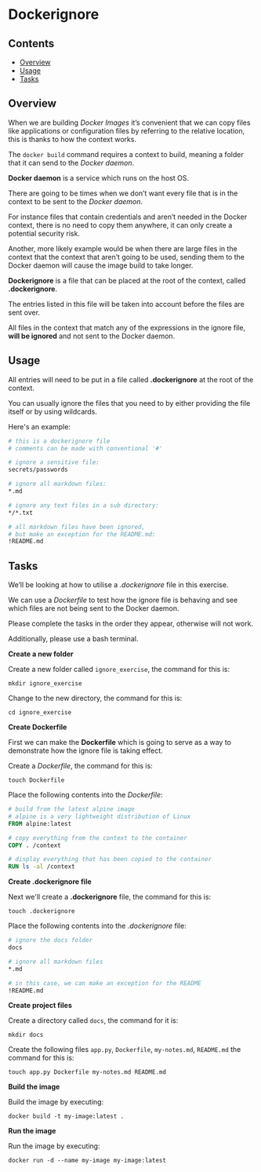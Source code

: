 # Dockerignore

<!--TOC_START-->
## Contents
- [Overview](#overview)
- [Usage](#usage)
- [Tasks](#tasks)

<!--TOC_END-->
## Overview

When we are building *Docker Images* it’s convenient that we can copy files like applications or configuration files by referring to the relative location, this is thanks to how the context works. 

The `docker build` command requires a context to build, meaning a folder that it can send to the *Docker daemon*.

**Docker daemon** is a service which runs on the host OS. 

There are going to be times when we don’t want every file that is in the context to be sent to the *Docker daemon*. 

For instance files that contain credentials and aren’t needed in the Docker context, there is no need to copy them anywhere, it can only create a potential security risk. 

Another, more likely example would be when there are large files in the context that the context that aren’t going to be used, sending them to the Docker daemon will cause the image build to take longer.

**Dockerignore** is a file that can be placed at the root of the context, called **.dockerignore**. 

The entries listed in this file will be taken into account before the files are sent over. 

All files in the context that match any of the expressions in the ignore file, **will be ignored** and not sent to the Docker daemon.

## Usage

All entries will need to be put in a file called **.dockerignore** at the root of the context. 

You can usually ignore the files that you need to by either providing the file itself or by using wildcards.

Here's an example:

```dockerfile
# this is a dockerignore file
# comments can be made with conventional '#'

# ignore a sensitive file:
secrets/passwords

# ignore all markdown files:
*.md

# ignore any text files in a sub directory:
*/*.txt

# all markdown files have been ignored,
# but make an exception for the README.md:
!README.md
```

## Tasks

We’ll be looking at how to utilise a *.dockerignore* file in this exercise. 

We can use a *Dockerfile* to test how the ignore file is behaving and see which files are not being sent to the Docker daemon.

Please complete the tasks in the order they appear, otherwise will not work.

Additionally, please use a bash terminal.

**Create a new folder**

Create a new folder called `ignore_exercise`, the command for this is:

`mkdir ignore_exercise`

Change to the new directory, the command for this is:

`cd ignore_exercise`

**Create Dockerfile**

First we can make the **Dockerfile** which is going to serve as a way to demonstrate how the ignore file is taking effect.

Create a *Dockerfile*, the command for this is:

`touch Dockerfile`

Place the following contents into the *Dockerfile*:

```dockerfile
# build from the latest alpine image
# alpine is a very lightweight distribution of Linux
FROM alpine:latest

# copy everything from the context to the container
COPY . /context

# display everything that has been copied to the container
RUN ls -al /context
```

**Create .dockerignore file**

Next we'll create a **.dockerignore** file, the command for this is:

`touch .dockerignore`

Place the following contents into the *.dockerignore* file:

```dockerfile
# ignore the docs folder
docs

# ignore all markdown files
*.md

# in this case, we can make an exception for the README
!README.md
```

**Create project files**

Create a directory called `docs`, the command for it is:

`mkdir docs`

Create the following files `app.py`, `Dockerfile`, `my-notes.md`, `README.md` the command for this is:

`touch app.py Dockerfile my-notes.md README.md`

**Build the image**

Build the image by executing:

`docker build -t my-image:latest .`

**Run the image**

Run the image by executing:

`docker run -d --name my-image my-image:latest`
